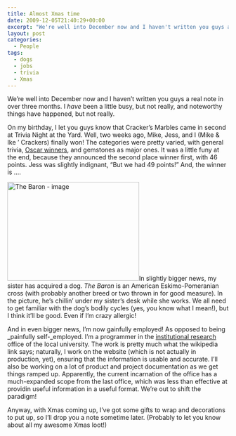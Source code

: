 ```yaml
---
title: Almost Xmas time
date: 2009-12-05T21:40:29+00:00
excerpt: "We're well into December now and I haven't written you guys a real note in over three months. I have been a little"
layout: post
categories:
  - People
tags:
  - dogs
  - jobs
  - trivia
  - Xmas
---
```


We&#8217;re well into December now and I haven&#8217;t written you guys a real note in over three months. I _have_ been a little busy, but not really, and noteworthy things have happened, but not really.

On my birthday, I let you guys know that Cracker&#8217;s Marbles came in second at Trivia Night at the Yard. Well, two weeks ago, Mike, Jess, and I (Mike & Ike ’ Crackers) finally won! The categories were pretty varied, with general trivia, [Oscar winners](http://www.oscar.com/), and gemstones as major ones. It was a little funy at the end, because they announced the second place winner first, with 46 points. Jess was slightly indignant, “But we had 49 points!” And, the winner is &#8230;.

[<img class="size-medium wp-image-1401 alignright" title="the-baron-2009-12-05" src="https://cdn.craigmcn.ca/img/the-baron-2009-12-05-300x225.jpg" alt="The Baron - image" width="300" height="225" srcset="https://cdn.craigmcn.ca/img/the-baron-2009-12-05-300x225.jpg 300w, https://cdn.craigmcn.ca/img/the-baron-2009-12-05-400x300.jpg 400w, https://cdn.craigmcn.ca/img/the-baron-2009-12-05.jpg 640w" sizes="(max-width: 300px) 100vw, 300px" />](https://cdn.craigmcn.ca/img/the-baron-2009-12-05.jpg)In slightly bigger news, my sister has acquired a dog. _The Baron_ is an American Eskimo-Pomeranian cross (with probably another breed or two thrown in for good measure). In the picture, he&#8217;s chillin&#8217; under my sister&#8217;s desk while she works. We all need to get familiar with the dog&#8217;s bodily cycles (yes, you know what I mean!), but I think it&#8217;ll be good. Even if I&#8217;m crazy allergic!

And in even bigger news, I&#8217;m now gainfully employed! As opposed to being \_painfully self-\_employed. I&#8217;m a programmer in the [institutional research](http://en.wikipedia.org/wiki/Institutional_research) office of the local university. The work is pretty much what the wikipedia link says; naturally, I work on the website (which is not actually in production, yet), ensuring that the information is usable and accurate. I&#8217;ll also be working on a lot of product and project documentation as we get things ramped up. Apparently, the current incarnation of the office has a much-expanded scope from the last office, which was less than effective at providin useful information in a useful format. We&#8217;re out to shift the paradigm!

Anyway, with Xmas coming up, I&#8217;ve got some gifts to wrap and decorations to put up, so I&#8217;ll drop you a note sometime later. (Probably to let you know about all my awesome Xmas loot!)
